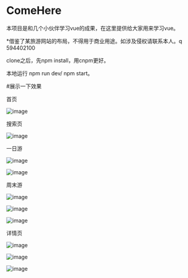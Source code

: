 # ComeHere
本项目是和几个小伙伴学习vue的成果，在这里提供给大家用来学习vue。

*借鉴了某旅游网站的布局，不得用于商业用途。如涉及侵权请联系本人。q 594402100

clone之后，先npm install，用cnpm更好。

本地运行  npm run dev/ npm start。

#展示一下效果

首页

![image](https://github.com/Jiyr0119/ComeHere/blob/master/showproject/index.jpg)

搜索页

![image](https://github.com/Jiyr0119/ComeHere/blob/master/showproject/search.jpg)

一日游

![image](https://github.com/Jiyr0119/ComeHere/blob/master/showproject/oneday.jpg)

![image](https://github.com/Jiyr0119/ComeHere/blob/master/showproject/onday2.jpg)

周末游

![image](https://github.com/Jiyr0119/ComeHere/blob/master/showproject/weekend.jpg)

![image](https://github.com/Jiyr0119/ComeHere/blob/master/showproject/weekend2.jpg)

![image](https://github.com/Jiyr0119/ComeHere/blob/master/showproject/weekend3.jpg)

详情页

![image](https://github.com/Jiyr0119/ComeHere/blob/master/showproject/detail.jpg)

![image](https://github.com/Jiyr0119/ComeHere/blob/master/showproject/detail2.jpg)

![image](https://github.com/Jiyr0119/ComeHere/blob/master/showproject/detail3.jpg)




